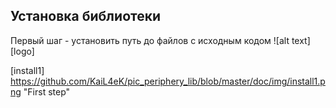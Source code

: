 ## Установка библиотеки

Первый шаг - установить путь до файлов с исходным кодом
![alt text][logo]

[install1] https://github.com/KaiL4eK/pic_periphery_lib/blob/master/doc/img/install1.png "First step" 
